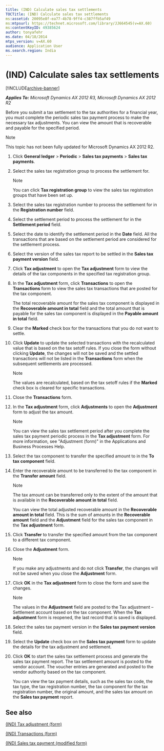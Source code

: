 ```yaml
---
title: (IND) Calculate sales tax settlements
TOCTitle: (IND) Calculate sales tax settlements
ms:assetid: 20095e8f-ea77-4b78-9ff4-c387ffb5af49
ms:mtpsurl: https://technet.microsoft.com/library/JJ664545(v=AX.60)
ms:contentKeyID: 49385624
author: tonyafehr
ms.date: 04/18/2014
mtps_version: v=AX.60
audience: Application User
ms.search.region: India
---
```


# (IND) Calculate sales tax settlements 


[!INCLUDE[archive-banner](includes/archive-banner.md)]


_**Applies To:** Microsoft Dynamics AX 2012 R3, Microsoft Dynamics AX 2012 R2_

Before you submit a tax settlement to the tax authorities for a financial year, you must complete the periodic sales tax payment process to make the necessary tax adjustments. You can view the amount that is recoverable and payable for the specified period.


> [!NOTE]
> <P>This topic has not been fully updated for Microsoft Dynamics AX 2012 R2.</P>



1.  Click **General ledger** \> **Periodic** \> **Sales tax payments** \> **Sales tax payments**.

2.  Select the sales tax registration group to process the settlement for.
    

    > [!NOTE]
    > <P>You can click <STRONG>Tax registration group</STRONG> to view the sales tax registration groups that have been set up.</P>



3.  Select the sales tax registration number to process the settlement for in the **Registration number** field.

4.  Select the settlement period to process the settlement for in the **Settlement period** field.

5.  Select the date to identify the settlement period in the **Date** field. All the transactions that are based on the settlement period are considered for the settlement process.

6.  Select the version of the sales tax report to be settled in the **Sales tax payment version** field.

7.  Click **Tax adjustment** to open the **Tax adjustment** form to view the details of the tax components in the specified tax registration group.

8.  In the **Tax adjustment** form, click **Transactions** to open the **Transactions** form to view the sales tax transactions that are posted for the tax component.
    
    The total recoverable amount for the sales tax component is displayed in the **Recoverable amount in total** field and the total amount that is payable for the sales tax component is displayed in the **Payable amount in total** field.

9.  Clear the **Marked** check box for the transactions that you do not want to settle.

10. Click **Update** to update the selected transactions with the recalculated value that is based on the tax setoff rules. If you close the form without clicking **Update**, the changes will not be saved and the settled transactions will not be listed in the **Transactions** form when the subsequent settlements are processed.
    

    > [!NOTE]
    > <P>The values are recalculated, based on the tax setoff rules if the <STRONG>Marked</STRONG> check box is cleared for specific transactions.</P>



11. Close the **Transactions** form.

12. In the **Tax adjustment** form, click **Adjustments** to open the **Adjustment** form to adjust the tax amount.
    

    > [!NOTE]
    > <P>You can view the sales tax settlement period after you complete the sales tax payment periodic process in the <STRONG>Tax adjustment</STRONG> form. For more information, see "Adjustment (form)" in the Applications and Business Processes Help.</P>



13. Select the tax component to transfer the specified amount to in the **To tax component** field.

14. Enter the recoverable amount to be transferred to the tax component in the **Transfer amount** field.
    

    > [!NOTE]
    > <P>The tax amount can be transferred only to the extent of the amount that is available in the <STRONG>Recoverable amount in total</STRONG> field.</P>

    
    You can view the total adjusted recoverable amount in the **Recoverable amount in total** field. This is the sum of amounts in the **Recoverable amount** field and the **Adjustment** field for the sales tax component in the **Tax adjustment** form.

15. Click **Transfer** to transfer the specified amount from the tax component to a different tax component.

16. Close the **Adjustment** form.
    

    > [!NOTE]
    > <P>If you make any adjustments and do not click <STRONG>Transfer</STRONG>, the changes will not be saved when you close the <STRONG>Adjustment</STRONG> form.</P>



17. Click **OK** in the **Tax adjustment** form to close the form and save the changes.
    

    > [!NOTE]
    > <P>The values in the <STRONG>Adjustment</STRONG> field are posted to the Tax adjustment – Settlement account based on the tax component. When the <STRONG>Tax adjustment</STRONG> form is reopened, the last record that is saved is displayed.</P>



18. Select the sales tax payment version in the **Sales tax payment version** field.

19. Select the **Update** check box on the **Sales tax payment** form to update the details for the tax adjustment and settlement.

20. Click **OK** to start the sales tax settlement process and generate the sales tax payment report. The tax settlement amount is posted to the vendor account. The voucher entries are generated and posted to the vendor authority based on the tax component.
    
    You can view the tax payment details, such as the sales tax code, the tax type, the tax registration number, the tax component for the tax registration number, the original amount, and the sales tax amount on the **Sales tax payment** report.

## See also

[(IND) Tax adjustment (form)](https://technet.microsoft.com/library/jj664843\(v=ax.60\))

[(IND) Transactions (form)](https://technet.microsoft.com/library/jj664764\(v=ax.60\))

[(IND) Sales tax payment (modified form)](https://technet.microsoft.com/library/jj664427\(v=ax.60\))

  


